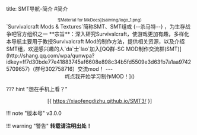 title: SMT导航-简介
#简介
<center style="zoom:0.8">![Material for MkDocs](saiming/logo_1.png)  </center>
`Survivalcraft Mods & Textures`简称SMT、SMT组或 {--杀马特--} ，为生存战争吧官方组织之一  
**宗旨**：深入研究Survivalcraft，使游戏更加有趣，多样化  
本导航主要用于教授Survivalcraft Mod的制作方法，提供相关资源，以及介绍SMT组，欢迎感兴趣的人`da`士`lao`加入[QQ群-SC MOD制作交流群(SMT)](http://shang.qq.com/wpa/qunwpa?idkey=ff7d30bde77e41883745af6608e898c34b5fd5509e3d63fb7a1aa97425709657)（群号302758716）交流mod！  
---

<center>
#[点我开始学习制作MOD！]() 
</center>
<div id="qrcodeForNoMobile">

??? hint "想在手机上看？"
    <center>[{ https://xiaofengdizhu.github.io/SMT3/ }]  </center>
    <!--此二维码由https://github.com/XiaofengdiZhu/python-markdown-qrcode 生成-->
    <!--Generated by https://github.com/XiaofengdiZhu/python-markdown-qrcode-->
</div>

!!! note "版本号"
    v3.0.0

!!! warning "警告"
    **转载请注明出处！**
    
<script>
if(isMobile)
{
    $("#qrcodeForNoMobile").hide();
}
</script>